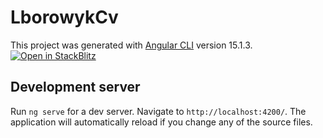 # LborowykCv

This project was generated with [Angular CLI](https://github.com/angular/angular-cli) version 15.1.3.
[![Open in StackBlitz](https://developer.stackblitz.com/img/open_in_stackblitz.svg)](https://stackblitz.com/github/LBorowyk/lborowyk-cv)

## Development server

Run `ng serve` for a dev server. Navigate to `http://localhost:4200/`. The application will automatically reload if you change any of the source files.
